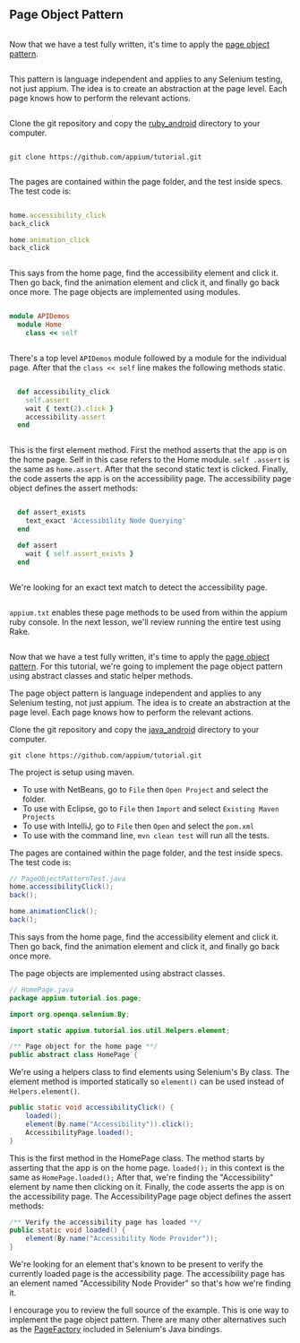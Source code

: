 ## Page Object Pattern

<ruby>

Now that we have a test fully written, it's time to apply the
[page object pattern](https://code.google.com/p/selenium/wiki/PageObjects).

This pattern is language independent and applies to any Selenium testing,
not just appium. The idea is to create an abstraction at the page level. Each
page knows how to perform the relevant actions.

Clone the git repository and copy the [ruby_android](https://github.com/appium/tutorial/tree/master/modules/source/ruby_android)
directory to your computer.

`git clone https://github.com/appium/tutorial.git`

The pages are contained within the page folder, and the test inside specs.
The test code is:

```ruby
home.accessibility_click
back_click

home.animation_click
back_click
```

This says from the home page, find the accessibility element and click it.
Then go back, find the animation element and click it,
and finally go back once more. The page objects are implemented using modules.

```ruby
module APIDemos
  module Home
    class << self
```

There's a top level `APIDemos` module followed by a module for the
individual page. After that the `class << self` line makes the following
methods static.

```ruby
  def accessibility_click
    self.assert
    wait { text(2).click }
    accessibility.assert
  end
```

This is the first element method. First the method asserts that the app
is on the home page. Self in this case refers to the Home module. `self
.assert` is the same as `home.assert`. After that the second static text
is clicked. Finally, the code asserts the app is on the accessibility page.
The accessibility page object defines the assert methods:

```ruby
  def assert_exists
    text_exact 'Accessibility Node Querying'
  end

  def assert
    wait { self.assert_exists }
  end
```

We're looking for an exact text match to detect the accessibility page.

`appium.txt` enables these page methods to be used from within the appium
ruby console. In the next lesson, we'll review running the entire test using
Rake.

</ruby>

<java>

Now that we have a test fully written, it's time to apply the
[page object pattern](https://code.google.com/p/selenium/wiki/PageObjects).
For this tutorial, we're going to implement the page object pattern using
abstract classes and static helper methods.

The page object pattern is language independent and applies to any Selenium
testing, not just appium. The idea is to create an abstraction at the page
level. Each page knows how to perform the relevant actions.

Clone the git repository and copy the [java_android](https://github.com/appium/tutorial/tree/master/projects/java_android)
directory to your computer.

`git clone https://github.com/appium/tutorial.git`

The project is setup using maven.

- To use with NetBeans, go to `File` then `Open Project` and select the folder.
- To use with Eclipse, go to `File` then `Import` and select `Existing Maven Projects`
- To use with IntelliJ, go to `File` then `Open` and select the `pom.xml`
- To use with the command line, `mvn clean test` will run all the tests.

The pages are contained within the page folder, and the test inside specs.
The test code is:

```java
// PageObjectPatternTest.java
home.accessibilityClick();
back();

home.animationClick();
back();
```

This says from the home page, find the accessibility element and click it. Then
go back, find the animation element and click it, and finally go back once
more.

The page objects are implemented using abstract classes.

```java
// HomePage.java
package appium.tutorial.ios.page;

import org.openqa.selenium.By;

import static appium.tutorial.ios.util.Helpers.element;

/** Page object for the home page **/
public abstract class HomePage {
```

We're using a helpers class to find elements using Selenium's By class. The
element method is imported statically so `element()` can be used instead of
`Helpers.element()`.

```java
public static void accessibilityClick() {
    loaded();
    element(By.name("Accessibility")).click();
    AccessibilityPage.loaded();
}
```

This is the first method in the HomePage class. The method starts by asserting
that the app is on the home page. `loaded();` in this context is the same as
`HomePage.loaded();` After that, we're finding the "Accessibility" element by
name then clicking on it. Finally, the code asserts the app is on
the accessibility page. The AccessibilityPage page object defines the assert methods:

```java
/** Verify the accessibility page has loaded **/
public static void loaded() {
    element(By.name("Accessibility Node Provider"));
}
```

We're looking for an element that's known to be present to verify the
currently loaded page is the accessibility page. The accessibility page has
an element named "Accessibility Node Provider" so that's how we're
finding it.

I encourage you to review the full source of the example. This is one way to
implement the page object pattern. There are many other alternatives such as the
[PageFactory](https://code.google.com/p/selenium/wiki/PageFactory) included in
Selenium's Java bindings.

</java>
